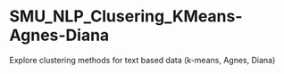 # SMU_NLP_Clusering_KMeans-Agnes-Diana
Explore clustering methods for text based data (k-means, Agnes, Diana)
